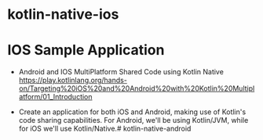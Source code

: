 # kotlin-native-ios

# IOS Sample Application

 - Android and IOS MultiPlatform Shared Code using Kotlin Native
   https://play.kotlinlang.org/hands-on/Targeting%20iOS%20and%20Android%20with%20Kotlin%20Multiplatform/01_Introduction

 - Create an application for both iOS and Android, making use of Kotlin's code sharing capabilities. For Android, we'll be using Kotlin/JVM, while for iOS we'll use Kotlin/Native.# kotlin-native-android
